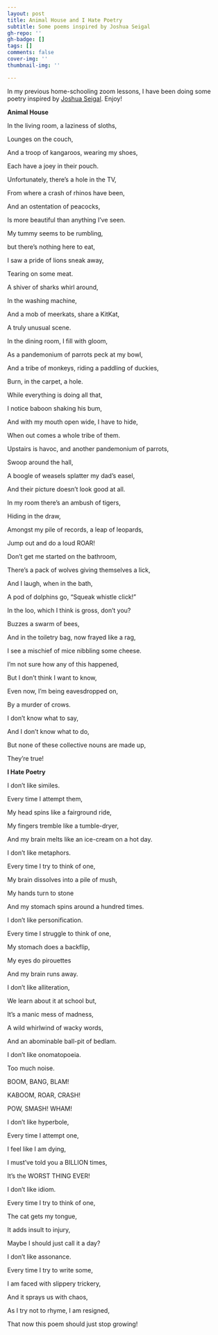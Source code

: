 ```yaml
---
layout: post
title: Animal House and I Hate Poetry
subtitle: Some poems inspired by Joshua Seigal
gh-repo: ''
gh-badge: []
tags: []
comments: false
cover-img: ''
thumbnail-img: ''

---
```

In my previous home-schooling zoom lessons, I have been doing some poetry inspired by [Joshua Seigal](https://www.joshuaseigal.co.uk/). Enjoy!

**Animal House**

In the living room, a laziness of sloths,

Lounges on the couch,

And a troop of kangaroos, wearing my shoes,

Each have a joey in their pouch.

Unfortunately, there’s a hole in the TV,

From where a crash of rhinos have been,

And an ostentation of peacocks,

Is more beautiful than anything I’ve seen.

My tummy seems to be rumbling,

but there’s nothing here to eat,

I saw a pride of lions sneak away,

Tearing on some meat.

A shiver of sharks whirl around,

In the washing machine,

And a mob of meerkats, share a KitKat,

A truly unusual scene.

In the dining room, I fill with gloom,

As a pandemonium of parrots peck at my bowl,

And a tribe of monkeys, riding a paddling of duckies,

Burn, in the carpet, a hole.

While everything is doing all that,

I notice baboon shaking his bum,

And with my mouth open wide, I have to hide,

When out comes a whole tribe of them.

Upstairs is havoc, and another pandemonium of parrots,

Swoop around the hall,

A boogle of weasels splatter my dad’s easel,

And their picture doesn’t look good at all.

In my room there’s an ambush of tigers,

Hiding in the draw,

Amongst my pile of records, a leap of leopards,

Jump out and do a loud ROAR!

Don’t get me started on the bathroom,

There’s a pack of wolves giving themselves a lick,

And I laugh, when in the bath,

A pod of dolphins go, “Squeak whistle click!”

In the loo, which I think is gross, don’t you?

Buzzes a swarm of bees,

And in the toiletry bag, now frayed like a rag,

I see a mischief of mice nibbling some cheese.

I’m not sure how any of this happened,

But I don’t think I want to know,

Even now, I’m being eavesdropped on,

By a murder of crows.

I don’t know what to say,

And I don’t know what to do,

But none of these collective nouns are made up,

They’re true!

**I Hate Poetry**

I don’t like similes.

Every time I attempt them,

My head spins like a fairground ride,

My fingers tremble like a tumble-dryer,

And my brain melts like an ice-cream on a hot day.

I don’t like metaphors.

Every time I try to think of one,

My brain dissolves into a pile of mush,

My hands turn to stone

And my stomach spins around a hundred times.

I don’t like personification.

Every time I struggle to think of one,

My stomach does a backflip,

My eyes do pirouettes

And my brain runs away.

I don’t like alliteration,

We learn about it at school but,

It’s a manic mess of madness,

A wild whirlwind of wacky words,

And an abominable ball-pit of bedlam.

I don’t like onomatopoeia.

Too much noise.

BOOM, BANG, BLAM!

KABOOM, ROAR, CRASH!

POW, SMASH! WHAM!

I don’t like hyperbole,

Every time I attempt one,

I feel like I am dying,

I must’ve told you a BILLION times,

It’s the WORST THING EVER!

I don’t like idiom.

Every time I try to think of one,

The cat gets my tongue,

It adds insult to injury,

Maybe I should just call it a day?

I don’t like assonance.

Every time I try to write some,

I am faced with slippery trickery,

And it sprays us with chaos,

As I try not to rhyme, I am resigned,

That now this poem should just stop growing!